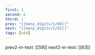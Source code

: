 ```yaml
---
first: 1
second: 6
third: 1
prev: "[[many_digits/1/60]]"
next: "[[many_digits/1/62]]"
tags: [odd]
---
```

prev2-in-text: [[59]]
next2-in-text: [[63]]
